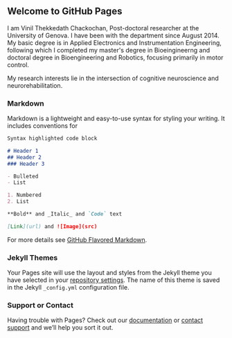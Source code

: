 ## Welcome to GitHub Pages

I am Vinil Thekkedath Chackochan, Post-doctoral researcher  at the University of Genova. I have been with the department since August 2014. My basic degree is in Applied Electronics and Instrumentation Engineering, following which I completed my master's degree in Bioeingineerng and doctoral degree in Bioengineering and Robotics, focusing primarily in motor control.

My research interests lie in the intersection of cognitive neuroscience and neurorehabilitation.

### Markdown

Markdown is a lightweight and easy-to-use syntax for styling your writing. It includes conventions for

```markdown
Syntax highlighted code block

# Header 1
## Header 2
### Header 3

- Bulleted
- List

1. Numbered
2. List

**Bold** and _Italic_ and `Code` text

[Link](url) and ![Image](src)
```

For more details see [GitHub Flavored Markdown](https://guides.github.com/features/mastering-markdown/).

### Jekyll Themes

Your Pages site will use the layout and styles from the Jekyll theme you have selected in your [repository settings](https://github.com/viniltc/viniltc.github.io/settings). The name of this theme is saved in the Jekyll `_config.yml` configuration file.

### Support or Contact

Having trouble with Pages? Check out our [documentation](https://help.github.com/categories/github-pages-basics/) or [contact support](https://github.com/contact) and we’ll help you sort it out.
